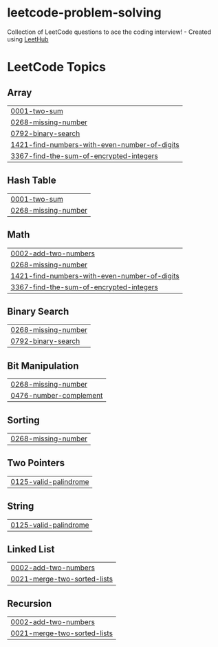 # leetcode-problem-solving
Collection of LeetCode questions to ace the coding interview! - Created using [LeetHub](https://github.com/QasimWani/LeetHub)

<!---LeetCode Topics Start-->
# LeetCode Topics
## Array
|  |
| ------- |
| [0001-two-sum](https://github.com/prateekkumary/leetcode-problem-solving/tree/master/0001-two-sum) |
| [0268-missing-number](https://github.com/prateekkumary/leetcode-problem-solving/tree/master/0268-missing-number) |
| [0792-binary-search](https://github.com/prateekkumary/leetcode-problem-solving/tree/master/0792-binary-search) |
| [1421-find-numbers-with-even-number-of-digits](https://github.com/prateekkumary/leetcode-problem-solving/tree/master/1421-find-numbers-with-even-number-of-digits) |
| [3367-find-the-sum-of-encrypted-integers](https://github.com/prateekkumary/leetcode-problem-solving/tree/master/3367-find-the-sum-of-encrypted-integers) |
## Hash Table
|  |
| ------- |
| [0001-two-sum](https://github.com/prateekkumary/leetcode-problem-solving/tree/master/0001-two-sum) |
| [0268-missing-number](https://github.com/prateekkumary/leetcode-problem-solving/tree/master/0268-missing-number) |
## Math
|  |
| ------- |
| [0002-add-two-numbers](https://github.com/prateekkumary/leetcode-problem-solving/tree/master/0002-add-two-numbers) |
| [0268-missing-number](https://github.com/prateekkumary/leetcode-problem-solving/tree/master/0268-missing-number) |
| [1421-find-numbers-with-even-number-of-digits](https://github.com/prateekkumary/leetcode-problem-solving/tree/master/1421-find-numbers-with-even-number-of-digits) |
| [3367-find-the-sum-of-encrypted-integers](https://github.com/prateekkumary/leetcode-problem-solving/tree/master/3367-find-the-sum-of-encrypted-integers) |
## Binary Search
|  |
| ------- |
| [0268-missing-number](https://github.com/prateekkumary/leetcode-problem-solving/tree/master/0268-missing-number) |
| [0792-binary-search](https://github.com/prateekkumary/leetcode-problem-solving/tree/master/0792-binary-search) |
## Bit Manipulation
|  |
| ------- |
| [0268-missing-number](https://github.com/prateekkumary/leetcode-problem-solving/tree/master/0268-missing-number) |
| [0476-number-complement](https://github.com/prateekkumary/leetcode-problem-solving/tree/master/0476-number-complement) |
## Sorting
|  |
| ------- |
| [0268-missing-number](https://github.com/prateekkumary/leetcode-problem-solving/tree/master/0268-missing-number) |
## Two Pointers
|  |
| ------- |
| [0125-valid-palindrome](https://github.com/prateekkumary/leetcode-problem-solving/tree/master/0125-valid-palindrome) |
## String
|  |
| ------- |
| [0125-valid-palindrome](https://github.com/prateekkumary/leetcode-problem-solving/tree/master/0125-valid-palindrome) |
## Linked List
|  |
| ------- |
| [0002-add-two-numbers](https://github.com/prateekkumary/leetcode-problem-solving/tree/master/0002-add-two-numbers) |
| [0021-merge-two-sorted-lists](https://github.com/prateekkumary/leetcode-problem-solving/tree/master/0021-merge-two-sorted-lists) |
## Recursion
|  |
| ------- |
| [0002-add-two-numbers](https://github.com/prateekkumary/leetcode-problem-solving/tree/master/0002-add-two-numbers) |
| [0021-merge-two-sorted-lists](https://github.com/prateekkumary/leetcode-problem-solving/tree/master/0021-merge-two-sorted-lists) |
<!---LeetCode Topics End-->